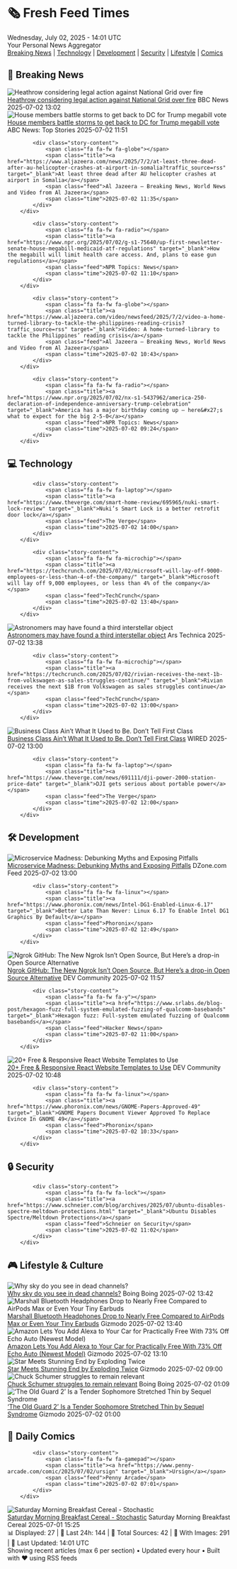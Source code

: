 <!-- Processing 54 RSS feeds at 2025-07-02 14:01:40 UTC -->
<!-- Processing: Saturday Morning Breakfast Cereal -->
<!-- Processing: Poorly Drawn Lines -->
<!-- Processing: Dilbert -->
<!-- Processing: Questionable Content -->
<!-- Processing: Dinosaur Comics -->
<!-- Processing: Reuters World News -->
<!-- Processing: NBC News Breaking -->
<!-- Processing: Guardian World News -->
<!-- Processing: TechCrunch -->
<!-- Processing: The Verge -->
<!-- Processing: Ars Technica -->
<!-- Processing: O'Reilly Radar -->
<!-- Processing: Slashdot -->
<!-- Processing: Lobsters Python -->
<!-- Processing: StackOverflow Blog -->
<!-- Processing: OMG! Ubuntu -->
<!-- Processing: GitLab Blog -->
<!-- Processing: InfoQ -->
<!-- Processing: DZone -->
<!-- Processing: Martin Fowler -->
<!-- Processing: Coding Horror -->
<!-- Processing: Gizmodo -->
<!-- Processing: Boing Boing -->
<!-- Processing: Krebs on Security -->
<!-- Generated 8 new posts out of 24 feeds processed -->
<div class="newspaper-header">
    <h1 class="newspaper-title">🗞️ Fresh Feed Times</h1>
    <div class="newspaper-date">Wednesday, July 02, 2025 - 14:01 UTC</div>
    <div class="newspaper-subtitle">Your Personal News Aggregator</div>
</div>

<div class="newspaper-nav">
    <a href="#breaking">Breaking News</a> |
    <a href="#tech">Technology</a> |
    <a href="#dev">Development</a> |
    <a href="#security">Security</a> |
    <a href="#lifestyle">Lifestyle</a> |
    <a href="#webcomics">Comics</a>
</div>

<div class="news-section breaking-news" id="breaking">
<h2 class="section-header">🚨 Breaking News</h2>
<div class="stories-container">
<div class="story">
            <img src="https://ichef.bbci.co.uk/ace/standard/240/cpsprodpb/a6da/live/282f09f0-5710-11f0-9074-8989d8c97d87.jpg" alt="Heathrow considering legal action against National Grid over fire" class="story-image" loading="lazy" onerror="this.style.display='none'">
            <div class="story-content">
                <span class="fa fa-fw fa-flag"></span>
                <span class="title"><a href="https://www.bbc.com/news/articles/cly22eelnxjo" target="_blank">Heathrow considering legal action against National Grid over fire</a></span>
                <span class="feed">BBC News</span>
                <span class="time">2025-07-02 13:02</span>
            </div>
        </div>
<div class="story">
            <img src="https://s.abcnews.com/images/US/Trump-AF1-DB-250702_1751441205511_hpMain_4x3t_384.jpg" alt="House members battle storms to get back to DC for Trump megabill vote" class="story-image" loading="lazy" onerror="this.style.display='none'">
            <div class="story-content">
                <span class="fa fa-fw fa-tv"></span>
                <span class="title"><a href="https://abcnews.go.com/US/house-begins-work-trump-megabill-johnson-vote-wednesday/story?id=123400942" target="_blank">House members battle storms to get back to DC for Trump megabill vote</a></span>
                <span class="feed">ABC News: Top Stories</span>
                <span class="time">2025-07-02 11:51</span>
            </div>
        </div>
<div class="story">
            
            <div class="story-content">
                <span class="fa fa-fw fa-globe"></span>
                <span class="title"><a href="https://www.aljazeera.com/news/2025/7/2/at-least-three-dead-after-au-helicopter-crashes-at-airport-in-somalia?traffic_source=rss" target="_blank">At least three dead after AU helicopter crashes at airport in Somalia</a></span>
                <span class="feed">Al Jazeera – Breaking News, World News and Video from Al Jazeera</span>
                <span class="time">2025-07-02 11:35</span>
            </div>
        </div>
<div class="story">
            
            <div class="story-content">
                <span class="fa fa-fw fa-radio"></span>
                <span class="title"><a href="https://www.npr.org/2025/07/02/g-s1-75640/up-first-newsletter-senate-house-megabill-medicaid-atf-regulations" target="_blank">How the megabill will limit health care access. And, plans to ease gun regulations</a></span>
                <span class="feed">NPR Topics: News</span>
                <span class="time">2025-07-02 11:10</span>
            </div>
        </div>
<div class="story">
            
            <div class="story-content">
                <span class="fa fa-fw fa-globe"></span>
                <span class="title"><a href="https://www.aljazeera.com/video/newsfeed/2025/7/2/video-a-home-turned-library-to-tackle-the-philippines-reading-crisis?traffic_source=rss" target="_blank">Video: A home-turned-library to tackle the Philippines’ reading crisis</a></span>
                <span class="feed">Al Jazeera – Breaking News, World News and Video from Al Jazeera</span>
                <span class="time">2025-07-02 10:43</span>
            </div>
        </div>
<div class="story">
            
            <div class="story-content">
                <span class="fa fa-fw fa-radio"></span>
                <span class="title"><a href="https://www.npr.org/2025/07/02/nx-s1-5437962/america-250-declaration-of-independence-anniversary-trump-celebration" target="_blank">America has a major birthday coming up — here&#x27;s what to expect for the big 2-5-0</a></span>
                <span class="feed">NPR Topics: News</span>
                <span class="time">2025-07-02 09:24</span>
            </div>
        </div>
</div>
</div>
<div class="news-section tech-news" id="tech">
<h2 class="section-header">💻 Technology</h2>
<div class="stories-container">
<div class="story">
            
            <div class="story-content">
                <span class="fa fa-fw fa-laptop"></span>
                <span class="title"><a href="https://www.theverge.com/smart-home-review/695965/nuki-smart-lock-review" target="_blank">Nuki’s Smart Lock is a better retrofit door lock</a></span>
                <span class="feed">The Verge</span>
                <span class="time">2025-07-02 14:00</span>
            </div>
        </div>
<div class="story">
            
            <div class="story-content">
                <span class="fa fa-fw fa-microchip"></span>
                <span class="title"><a href="https://techcrunch.com/2025/07/02/microsoft-will-lay-off-9000-employees-or-less-than-4-of-the-company/" target="_blank">Microsoft will lay off 9,000 employees, or less than 4% of the company</a></span>
                <span class="feed">TechCrunch</span>
                <span class="time">2025-07-02 13:40</span>
            </div>
        </div>
<div class="story">
            <img src="https://cdn.arstechnica.net/wp-content/uploads/2025/07/bafkreid7zbvywtlailtijlwwoclv3el5l2jir3wwaflpmfiv4o7qfcpfmi-500x500.jpg" alt="Astronomers may have found a third interstellar object" class="story-image" loading="lazy" onerror="this.style.display='none'">
            <div class="story-content">
                <span class="fa fa-fw fa-cog"></span>
                <span class="title"><a href="https://arstechnica.com/space/2025/07/astronomers-may-have-found-a-third-interstellar-object/" target="_blank">Astronomers may have found a third interstellar object</a></span>
                <span class="feed">Ars Technica</span>
                <span class="time">2025-07-02 13:38</span>
            </div>
        </div>
<div class="story">
            
            <div class="story-content">
                <span class="fa fa-fw fa-microchip"></span>
                <span class="title"><a href="https://techcrunch.com/2025/07/02/rivian-receives-the-next-1b-from-volkswagen-as-sales-struggles-continue/" target="_blank">Rivian receives the next $1B from Volkswagen as sales struggles continue</a></span>
                <span class="feed">TechCrunch</span>
                <span class="time">2025-07-02 13:00</span>
            </div>
        </div>
<div class="story">
            <img src="https://media.wired.com/photos/685eb0fb65a7b7a35cab582a/master/pass/Premium%20Economy%20final.jpg" alt="Business Class Ain’t What It Used to Be. Don’t Tell First Class" class="story-image" loading="lazy" onerror="this.style.display='none'">
            <div class="story-content">
                <span class="fa fa-fw fa-bolt"></span>
                <span class="title"><a href="https://www.wired.com/story/business-class-gets-upgrade/" target="_blank">Business Class Ain’t What It Used to Be. Don’t Tell First Class</a></span>
                <span class="feed">WIRED</span>
                <span class="time">2025-07-02 13:00</span>
            </div>
        </div>
<div class="story">
            
            <div class="story-content">
                <span class="fa fa-fw fa-laptop"></span>
                <span class="title"><a href="https://www.theverge.com/news/691111/dji-power-2000-station-price-date" target="_blank">DJI gets serious about portable power</a></span>
                <span class="feed">The Verge</span>
                <span class="time">2025-07-02 12:00</span>
            </div>
        </div>
</div>
</div>
<div class="news-section dev-news" id="dev">
<h2 class="section-header">🛠️ Development</h2>
<div class="stories-container">
<div class="story">
            <img src="https://dz2cdn1.dzone.com/thumbnail?fid=18487029&w=600" alt="Microservice Madness: Debunking Myths and Exposing Pitfalls" class="story-image" loading="lazy" onerror="this.style.display='none'">
            <div class="story-content">
                <span class="fa fa-fw fa-newspaper"></span>
                <span class="title"><a href="https://dzone.com/articles/microservice-madness-myths-pitfalls" target="_blank">Microservice Madness: Debunking Myths and Exposing Pitfalls</a></span>
                <span class="feed">DZone.com Feed</span>
                <span class="time">2025-07-02 13:00</span>
            </div>
        </div>
<div class="story">
            
            <div class="story-content">
                <span class="fa fa-fw fa-linux"></span>
                <span class="title"><a href="https://www.phoronix.com/news/Intel-DG1-Enabled-Linux-6.17" target="_blank">Better Late Than Never: Linux 6.17 To Enable Intel DG1 Graphics By Default</a></span>
                <span class="feed">Phoronix</span>
                <span class="time">2025-07-02 12:49</span>
            </div>
        </div>
<div class="story">
            <img src="https://media2.dev.to/dynamic/image/width=800%2Cheight=%2Cfit=scale-down%2Cgravity=auto%2Cformat=auto/https%3A%2F%2Fdev-to-uploads.s3.amazonaws.com%2Fuploads%2Farticles%2F435q80fnypa8ga1amyq2.png" alt="Ngrok GitHub: The New Ngrok Isn’t Open Source, But Here’s a drop-in Open Source Alternative" class="story-image" loading="lazy" onerror="this.style.display='none'">
            <div class="story-content">
                <span class="fa fa-fw fa-code"></span>
                <span class="title"><a href="https://dev.to/robbiecahill/ngrok-github-the-new-ngrok-isnt-open-source-but-heres-a-drop-in-open-source-alternative-4fmi" target="_blank">Ngrok GitHub: The New Ngrok Isn’t Open Source, But Here’s a drop-in Open Source Alternative</a></span>
                <span class="feed">DEV Community</span>
                <span class="time">2025-07-02 11:57</span>
            </div>
        </div>
<div class="story">
            
            <div class="story-content">
                <span class="fa fa-fw fa-y"></span>
                <span class="title"><a href="https://www.srlabs.de/blog-post/hexagon-fuzz-full-system-emulated-fuzzing-of-qualcomm-basebands" target="_blank">Hexagon fuzz: Full-system emulated fuzzing of Qualcomm basebands</a></span>
                <span class="feed">Hacker News</span>
                <span class="time">2025-07-02 11:00</span>
            </div>
        </div>
<div class="story">
            <img src="https://media2.dev.to/dynamic/image/width=800%2Cheight=%2Cfit=scale-down%2Cgravity=auto%2Cformat=auto/https%3A%2F%2Fdev-to-uploads.s3.amazonaws.com%2Fuploads%2Farticles%2Fzau4qytvnz2p6rtm11qc.png" alt="20+ Free &amp; Responsive React Website Templates to Use" class="story-image" loading="lazy" onerror="this.style.display='none'">
            <div class="story-content">
                <span class="fa fa-fw fa-code"></span>
                <span class="title"><a href="https://dev.to/wrap-pixel/responsive-react-website-templates-for-developers-37gi" target="_blank">20+ Free &amp; Responsive React Website Templates to Use</a></span>
                <span class="feed">DEV Community</span>
                <span class="time">2025-07-02 10:48</span>
            </div>
        </div>
<div class="story">
            
            <div class="story-content">
                <span class="fa fa-fw fa-linux"></span>
                <span class="title"><a href="https://www.phoronix.com/news/GNOME-Papers-Approved-49" target="_blank">GNOME Papers Document Viewer Approved To Replace Evince In GNOME 49</a></span>
                <span class="feed">Phoronix</span>
                <span class="time">2025-07-02 10:33</span>
            </div>
        </div>
</div>
</div>
<div class="news-section security-news" id="security">
<h2 class="section-header">🔒 Security</h2>
<div class="stories-container">
<div class="story">
            
            <div class="story-content">
                <span class="fa fa-fw fa-lock"></span>
                <span class="title"><a href="https://www.schneier.com/blog/archives/2025/07/ubuntu-disables-spectre-meltdown-protections.html" target="_blank">Ubuntu Disables Spectre/Meltdown Protections</a></span>
                <span class="feed">Schneier on Security</span>
                <span class="time">2025-07-02 11:02</span>
            </div>
        </div>
</div>
</div>
<div class="news-section lifestyle-news" id="lifestyle">
<h2 class="section-header">🎮 Lifestyle & Culture</h2>
<div class="stories-container">
<div class="story">
            <img src="https://i0.wp.com/boingboing.net/wp-content/uploads/2025/07/Apple-TVs-first-look-at-the-bar-in-Chiba-City.jpg?fit=1080%2C617&amp;quality=60&amp;ssl=1" alt="Why sky do you see in dead channels?" class="story-image" loading="lazy" onerror="this.style.display='none'">
            <div class="story-content">
                <span class="fa fa-fw fa-arrow-right"></span>
                <span class="title"><a href="https://boingboing.net/2025/07/02/teaser-for-apple-tvs-neuromancer.html" target="_blank">Why sky do you see in dead channels?</a></span>
                <span class="feed">Boing Boing</span>
                <span class="time">2025-07-02 13:42</span>
            </div>
        </div>
<div class="story">
            <img src="https://gizmodo.com/app/uploads/2025/07/marshallhead-1.jpg" alt="Marshall Bluetooth Headphones Drop to Nearly Free Compared to AirPods Max or Even Your Tiny Earbuds" class="story-image" loading="lazy" onerror="this.style.display='none'">
            <div class="story-content">
                <span class="fa fa-fw fa-computer"></span>
                <span class="title"><a href="https://gizmodo.com/marshall-bluetooth-headphones-drop-to-nearly-free-compared-to-airpods-max-or-even-your-tiny-earbuds-2000622989" target="_blank">Marshall Bluetooth Headphones Drop to Nearly Free Compared to AirPods Max or Even Your Tiny Earbuds</a></span>
                <span class="feed">Gizmodo</span>
                <span class="time">2025-07-02 13:40</span>
            </div>
        </div>
<div class="story">
            <img src="https://gizmodo.com/app/uploads/2024/10/AmazonEchoAuto.jpg" alt="Amazon Lets You Add Alexa to Your Car for Practically Free With 73% Off Echo Auto (Newest Model)" class="story-image" loading="lazy" onerror="this.style.display='none'">
            <div class="story-content">
                <span class="fa fa-fw fa-computer"></span>
                <span class="title"><a href="https://gizmodo.com/amazon-lets-you-add-alexa-to-your-car-for-practically-free-with-73-off-echo-auto-newest-model-2000622732" target="_blank">Amazon Lets You Add Alexa to Your Car for Practically Free With 73% Off Echo Auto (Newest Model)</a></span>
                <span class="feed">Gizmodo</span>
                <span class="time">2025-07-02 13:10</span>
            </div>
        </div>
<div class="story">
            <img src="https://gizmodo.com/app/uploads/2025/07/double-explosion-star.jpg" alt="Star Meets Stunning End by Exploding Twice" class="story-image" loading="lazy" onerror="this.style.display='none'">
            <div class="story-content">
                <span class="fa fa-fw fa-computer"></span>
                <span class="title"><a href="https://gizmodo.com/star-meets-stunning-end-by-exploding-twice-2000623146" target="_blank">Star Meets Stunning End by Exploding Twice</a></span>
                <span class="feed">Gizmodo</span>
                <span class="time">2025-07-02 09:00</span>
            </div>
        </div>
<div class="story">
            <img src="https://i0.wp.com/boingboing.net/wp-content/uploads/2025/03/shutterstock_596958536-e1742226745964.jpg?fit=1080%2C721&amp;quality=60&amp;ssl=1" alt="Chuck Schumer struggles to remain relevant" class="story-image" loading="lazy" onerror="this.style.display='none'">
            <div class="story-content">
                <span class="fa fa-fw fa-arrow-right"></span>
                <span class="title"><a href="https://boingboing.net/2025/07/01/chuck-schumer-struggles-to-remain-relevant.html" target="_blank">Chuck Schumer struggles to remain relevant</a></span>
                <span class="feed">Boing Boing</span>
                <span class="time">2025-07-02 01:09</span>
            </div>
        </div>
<div class="story">
            <img src="https://gizmodo.com/app/uploads/2025/06/OldGuardtopart.jpg" alt="‘The Old Guard 2’ Is a Tender Sophomore Stretched Thin by Sequel Syndrome" class="story-image" loading="lazy" onerror="this.style.display='none'">
            <div class="story-content">
                <span class="fa fa-fw fa-computer"></span>
                <span class="title"><a href="https://gizmodo.com/the-old-guard-2-is-a-tender-sophomore-stretched-thin-by-sequel-syndrome-2000621108" target="_blank">‘The Old Guard 2’ Is a Tender Sophomore Stretched Thin by Sequel Syndrome</a></span>
                <span class="feed">Gizmodo</span>
                <span class="time">2025-07-02 01:00</span>
            </div>
        </div>
</div>
</div>
<div class="news-section webcomics-section" id="webcomics">
<h2 class="section-header">🎨 Daily Comics</h2>
<div class="stories-container">
<div class="story">
            
            <div class="story-content">
                <span class="fa fa-fw fa-gamepad"></span>
                <span class="title"><a href="https://www.penny-arcade.com/comic/2025/07/02/ursign" target="_blank">Ursign</a></span>
                <span class="feed">Penny Arcade</span>
                <span class="time">2025-07-02 07:01</span>
            </div>
        </div>
<div class="story">
            <img src="https://www.smbc-comics.com/comics/1750828096-20250701.png" alt="Saturday Morning Breakfast Cereal - Stochastic" class="story-image" loading="lazy" onerror="this.style.display='none'">
            <div class="story-content">
                <span class="fa fa-fw fa-smile"></span>
                <span class="title"><a href="https://www.smbc-comics.com/comic/stochastic" target="_blank">Saturday Morning Breakfast Cereal - Stochastic</a></span>
                <span class="feed">Saturday Morning Breakfast Cereal</span>
                <span class="time">2025-07-01 15:25</span>
            </div>
        </div>
</div>
</div>

<div class="newspaper-footer">
    <div class="stats">
        📊 Displayed: 27 | 📅 Last 24h: 144 | 📡 Total Sources: 42 | 📸 With Images: 291 |
        🔄 Last Updated: 14:01 UTC
    </div>
    <div class="footer-note">
        Showing recent articles (max 6 per section) • Updated every hour • Built with ❤️ using RSS feeds
    </div>
</div>
